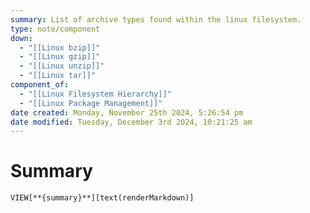 ```yaml
---
summary: List of archive types found within the linux filesystem.
type: note/component
down:
  - "[[Linux bzip]]"
  - "[[Linux gzip]]"
  - "[[Linux unzip]]"
  - "[[Linux tar]]"
component_of:
  - "[[Linux Filesystem Hierarchy]]"
  - "[[Linux Package Management]]"
date created: Monday, November 25th 2024, 5:26:54 pm
date modified: Tuesday, December 3rd 2024, 10:21:25 am
---
```

# Summary
`VIEW[**{summary}**][text(renderMarkdown)]`

# 